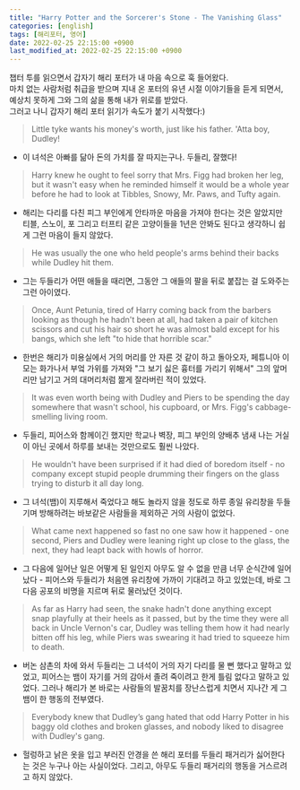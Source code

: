 ```yaml
---
title: "Harry Potter and the Sorcerer's Stone - The Vanishing Glass"
categories: [english]
tags: [해리포터, 영어]
date: 2022-02-25 22:15:00 +0900
last_modified_at: 2022-02-25 22:15:00 +0900
---
```

챕터 투를 읽으면서 갑자기 해리 포터가 내 마음 속으로 훅 들어왔다.  
마치 없는 사람처럼 취급을 받으며 지내 온 포터의 유년 시절 이야기들을 듣게 되면서, 예상치 못하게 그와 그의 삶을 통해 내가 위로를 받았다.  
그러고 나니 갑자기 해리 포터 읽기가 속도가 붙기 시작했다:)

> Little tyke wants his money's worth, just like his father. 'Atta boy, Dudley!
 - 이 녀석은 아빠를 닮아 돈의 가치를 잘 따지는구나. 두들리, 잘했다!

> Harry knew he ought to feel sorry that Mrs. Figg had broken her leg, but it wasn't easy when he reminded himself it would be a whole year before he had to look at Tibbles, Snowy, Mr. Paws, and Tufty again.
 - 해리는 다리를 다친 피그 부인에게 안타까운 마음을 가져야 한다는 것은 알았지만 티블, 스노이, 포 그리고 터프티 같은 고양이들을 1년은 안봐도 된다고 생각하니 쉽게 그런 마음이 들지 않았다.

> He was usually the one who held people's arms behind their backs while Dudley hit them.
 - 그는 두들리가 어떤 애들을 때리면, 그동안 그 애들의 팔을 뒤로 붙잡는 걸 도와주는 그런 아이였다.

> Once, Aunt Petunia, tired of Harry coming back from the barbers looking as though he hadn't been at all, had taken a pair of kitchen scissors and cut his hair so short he was almost bald except for his bangs, which she left "to hide that horrible scar."
 - 한번은 해리가 미용실에서 거의 머리를 안 자른 것 같이 하고 돌아오자, 페튜니아 이모는 화가나서 부엌 가위를 가져와 "그 보기 싫은 흉터를 가리기 위해서" 그의 앞머리만 남기고 거의 대머리처럼 짦게 잘라버린 적이 있었다.

> It was even worth being with Dudley and Piers to be spending the day somewhere that wasn't school, his cupboard, or Mrs. Figg's cabbage-smelling living room.
 - 두들리, 피어스와 함께이긴 했지만 학교나 벽장, 피그 부인의 양배추 냄새 나는 거실이 아닌 곳에서 하루를 보내는 것만으로도 훨씬 나았다.

> He wouldn't have been surprised if it had died of boredom itself - no company except stupid people drumming their fingers on the glass trying to disturb it all day long.
 - 그 녀석(뱀)이 지루해서 죽었다고 해도 놀라지 않을 정도로 하루 종일 유리창을 두들기며 방해하려는 바보같은 사람들을 제외하곤 거의 사람이 없었다.

> What came next happened so fast no one saw how it happened - one second, Piers and Dudley were leaning right up close to the glass, the next, they had leapt back with howls of horror.
 - 그 다음에 일어난 일은 어떻게 된 일인지 아무도 알 수 없을 만큼 너무 순식간에 일어났다 - 피어스와 두들리가 처음엔 유리창에 가까이 기대려고 하고 있었는데, 바로 그 다음 공포의 비명을 지르며 뒤로 물러났던 것이다.

> As far as Harry had seen, the snake hadn't done anything except snap playfully at their heels as it passed, but by the time they were all back in Uncle Vernon's car, Dudley was telling them how it had nearly bitten off his leg, while Piers was swearing it had tried to squeeze him to death.
 - 버논 삼촌의 차에 와서 두들리는 그 녀석이 거의 자기 다리를 물 뻔 했다고 말하고 있었고, 피어스는 뱀이 자기를 거의 감아서 졸려 죽이려고 한게 틀림 없다고 말하고 있었다. 그러나 해리가 본 바로는 사람들의 발꿈치를 장난스럽게 치면서 지나간 게 그 뱀이 한 행동의 전부였다.

> Everybody knew that Dudley’s gang hated that odd Harry Potter in his baggy old clothes and broken glasses, and nobody liked to disagree with Dudley's gang.
 - 헐렁하고 낡은 옷을 입고 부러진 안경을 쓴 해리 포터를 두들리 패거리가 싫어한다는 것은 누구나 아는 사실이었다. 그리고, 아무도 두들리 패거리의 행동을 거스르려고 하지 않았다.